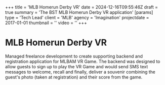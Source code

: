 +++
title = 'MLB Homerun Derby VR'
date = 2024-12-16T09:55:46Z
draft = true
summary = 'The BST MLB Homerun Derby VR application'
[params]
  type = 'Tech Lead'
  client = 'MLB'
  agency = 'Imagination'
  projectdate = 2017-01-01
  thumbnail = ''
  video = ''
+++

# MLB Homerun Derby VR

Managed freelance development to create supporting backend and registration application for MLBAM VR Game. The backend was designed to allow guests to sign up to play the VR Game and would send SMS text messages to welcome, recall and finally, deliver a souvenir combining the guest's photo (taken at registration) and their score from the game.
